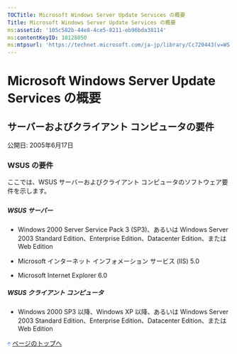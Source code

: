 ```yaml
---
TOCTitle: Microsoft Windows Server Update Services の概要
Title: Microsoft Windows Server Update Services の概要
ms:assetid: '105c582b-44e8-4ce5-8211-eb96bda38114'
ms:contentKeyID: 18128050
ms:mtpsurl: 'https://technet.microsoft.com/ja-jp/library/Cc720443(v=WS.10)'
---
```


Microsoft Windows Server Update Services の概要
===============================================

サーバーおよびクライアント コンピュータの要件
---------------------------------------------

公開日: 2005年6月17日

### WSUS の要件

ここでは、WSUS サーバーおよびクライアント コンピュータのソフトウェア要件を示します。

#### 

##### 

##### WSUS サーバー

-   Windows 2000 Server Service Pack 3 (SP3)、あるいは Windows Server 2003 Standard Edition、Enterprise Edition、Datacenter Edition、または Web Edition

-   Microsoft インターネット インフォメーション サービス (IIS) 5.0

-   Microsoft Internet Explorer 6.0

##### WSUS クライアント コンピュータ

-   Windows 2000 SP3 以降、Windows XP 以降、あるいは Windows Server 2003 Standard Edition、Enterprise Edition、Datacenter Edition、または Web Edition

![](images/Cc720443.arrow_px_up(ja-jp,WS.10).gif) [ページのトップへ](#ctl00_rs1_eb1_panel1)
